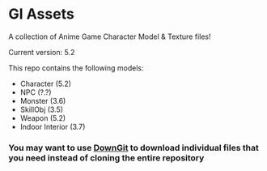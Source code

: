 # GI Assets

A collection of Anime Game Character Model & Texture files!

Current version: 5.2

This repo contains the following models:

- Character (5.2)
- NPC (?.?)
- Monster (3.6)
- SkillObj (3.5)
- Weapon (5.2)
- Indoor Interior (3.7)

### You may want to use [DownGit](https://downgit.evecalm.com/#/home) to download individual files that you need instead of cloning the entire repository
